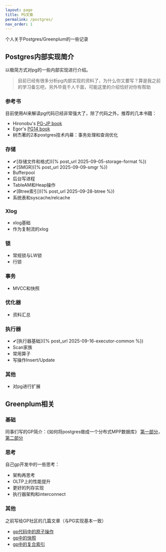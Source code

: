 ```yaml
---
layout: page
title: PG文章
permalink: /postgres/
nav_order: 1
---
```

个人关于Postgres/Greenplum的一些记录

## Postgres内部实现简介
以极简方式对pg的一些内部实现进行介绍。
> 目前已经有很多分析pg内部实现的资料了，为什么你又要写？算是我之前的学习备忘吧，另外毕竟千人千面，可能这里的介绍恰好对你有帮助

### 参考书
目前使用AI来解读pg代码已经非常强大了，除了代码之外，推荐的几本书籍：
* Hironobu's [PG-JP book](https://www.interdb.jp/pg/)
* Egor's [PG14 book](https://postgrespro.com/community/books/internals)
* 树杰著的2本postgres技术内幕：事务处理和查询优化

### 存储
* ✔[存储文件和格式]({% post_url 2025-09-05-storage-format %})
* ✔[SMGR]({% post_url 2025-09-09-smgr %})
* Bufferpool
* 后台写进程
* TableAM和Heap操作
* ✔[Btree索引]({% post_url 2025-09-28-btree %})
* 系统表和syscache/relcache

### Xlog
* xlog基础
* 作为复制流的xlog

### 锁
* 常规锁与LW锁
* 行锁

### 事务
* MVCC和快照

### 优化器
* 资料汇总

### 执行器
* ✔[执行器基础]({% post_url 2025-09-16-executor-common %})
* Scan家族
* 常用算子
* 写操作Insert/Update

### 其他
* 对pg进行扩展

## Greenplum相关
### 基础
同事们写的GP简介：《如何将postgres做成一个分布式MPP数据库》 
[第一部分](https://www.infoq.cn/article/3IJ7L8HVR2MXhqaqI2RA)，[第二部分](https://www.infoq.cn/article/iadfebtb1y0mojlvrscu)

### 思考
自己gp开发中的一些思考：
* 架构再思考
* OLTP上的性能提升
* 更好的列存实现
* 执行器架构和interconnect

### 其他
之前写给GP社区的几篇文章（与PG实现基本一致）
* [gp代码中的原子操作](https://blog.csdn.net/gp_community/article/details/124636303)
* [gp中的快照](https://blog.csdn.net/chrisy521/article/details/122590844)
* [gp中的复合索引](https://juejin.cn/post/6876618512350216205)
